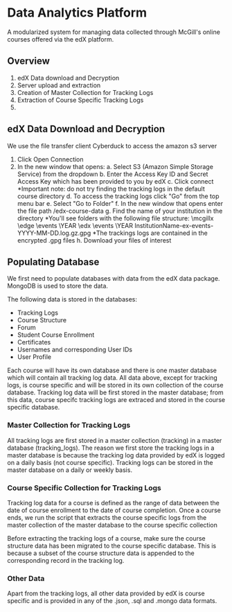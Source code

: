Data Analytics Platform
======

A modularized system for managing data collected through McGill's online courses offered via the edX platform. 

Overview
------
1. edX Data download and Decryption
2. Server upload and extraction
3. Creation of Master Collection for Tracking Logs
4. Extraction of Course Specific Tracking Logs
5. 

edX Data Download and Decryption
------

We use the file transfer client Cyberduck to access the amazon s3 server

1. Click Open Connection
2. In the new window that opens:
	a. Select S3 (Amazon Simple Storage Service) from the dropdown
	b. Enter the Access Key ID and Secret Access Key which has been provided to you by edX
	c. Click connect
*Important note: do not try finding the tracking logs in the default course directory
	d. To access the tracking logs click "Go" from the top menu bar
	e. Select "Go to Folder"
	f. In the new window that opens enter the file path /edx-course-data
	g. Find the name of your institution in the directory
		*You'll see folders with the following file structure:
			\mcgillx
				\edge
					\events
						\YEAR
				\edx
					\events
						\YEAR
							InstitutionName-ex-events-YYYY-MM-DD.log.gz.gpg
*The trackings logs are contained in the encrypted .gpg files
	h. Download your files of interest

Populating Database
----
We first need to populate databases with data from the edX data package. MongoDB is used to store the data. 

The following data is stored in the databases:
* Tracking Logs
* Course Structure
* Forum
* Student Course Enrollment
* Certificates
* Usernames and corresponding User IDs
* User Profile

Each course will have its own database and there is one master database which will contain all tracking log data. All data above, except for tracking logs, is course specific and will be stored in its own collection of the course database. Tracking log data will be first stored in the master database; from this data, course specifc tracking logs are extraced and stored in the course specific database. 

### Master Collection for Tracking Logs
All tracking logs are first stored in a master collection (tracking) in a master database (tracking_logs). The reason we first store the tracking logs in a master database is because the tracking log data provided by edX is logged on a daily basis (not course specific). Tracking logs can be stored in the master database on a daily or weekly basis. 

### Course Specific Collection for Tracking Logs
Tracking log data for a course is defined as the range of data between the date of course enrollment to the date of course completion. Once a course ends, we run the script that extracts the course specific logs from the master collection of the master database to the course specific collection

Before extracting the tracking logs of a course, make sure the course structure data has been migrated to the course specific database. This is because a subset of the course structure data is appended to the corresponding record in the tracking log. 

### Other Data
Apart from the tracking logs, all other data provided by edX is course specific and is provided in any of the .json, .sql and .mongo data formats. 
